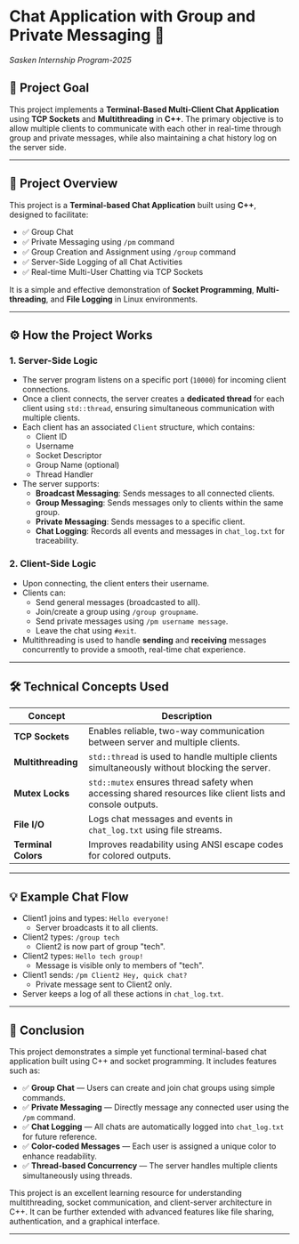 # Chat Application with Group and Private Messaging 💬
*Sasken Internship Program-2025*


## 🎯 Project Goal
This project implements a **Terminal-Based Multi-Client Chat Application** using **TCP Sockets** and **Multithreading** in **C++**. The primary objective is to allow multiple clients to communicate with each other in real-time through group and private messages, while also maintaining a chat history log on the server side.

---
## 📌 Project Overview
This project is a **Terminal-based Chat Application** built using **C++**, designed to facilitate:
- ✅ Group Chat
- ✅ Private Messaging using `/pm` command
- ✅ Group Creation and Assignment using `/group` command
- ✅ Server-Side Logging of all Chat Activities
- ✅ Real-time Multi-User Chatting via TCP Sockets

It is a simple and effective demonstration of **Socket Programming**, **Multi-threading**, and **File Logging** in Linux environments.

---
## ⚙️ How the Project Works

### 1. **Server-Side Logic**
- The server program listens on a specific port (`10000`) for incoming client connections.
- Once a client connects, the server creates a **dedicated thread** for each client using `std::thread`, ensuring simultaneous communication with multiple clients.
- Each client has an associated `Client` structure, which contains:
  - Client ID
  - Username
  - Socket Descriptor
  - Group Name (optional)
  - Thread Handler
- The server supports:
  - **Broadcast Messaging**: Sends messages to all connected clients.
  - **Group Messaging**: Sends messages only to clients within the same group.
  - **Private Messaging**: Sends messages to a specific client.
  - **Chat Logging**: Records all events and messages in `chat_log.txt` for traceability.

### 2. **Client-Side Logic**
- Upon connecting, the client enters their username.
- Clients can:
  - Send general messages (broadcasted to all).
  - Join/create a group using `/group groupname`.
  - Send private messages using `/pm username message`.
  - Leave the chat using `#exit`.
- Multithreading is used to handle **sending** and **receiving** messages concurrently to provide a smooth, real-time chat experience.

---

## 🛠️ Technical Concepts Used

| Concept               | Description |
|------------------------|-------------|
| **TCP Sockets**       | Enables reliable, two-way communication between server and multiple clients. |
| **Multithreading**    | `std::thread` is used to handle multiple clients simultaneously without blocking the server. |
| **Mutex Locks**       | `std::mutex` ensures thread safety when accessing shared resources like client lists and console outputs. |
| **File I/O**          | Logs chat messages and events in `chat_log.txt` using file streams. |
| **Terminal Colors**   | Improves readability using ANSI escape codes for colored outputs. |

---

## 💡 Example Chat Flow

- Client1 joins and types: `Hello everyone!`
    - Server broadcasts it to all clients.
- Client2 types: `/group tech`
    - Client2 is now part of group "tech".
- Client2 types: `Hello tech group!`
    - Message is visible only to members of "tech".
- Client1 sends: `/pm Client2 Hey, quick chat?`
    - Private message sent to Client2 only.
- Server keeps a log of all these actions in `chat_log.txt`.
---
## 📌 Conclusion

This project demonstrates a simple yet functional terminal-based chat application built using C++ and socket programming. It includes features such as:

- ✅ **Group Chat** — Users can create and join chat groups using simple commands.
- ✅ **Private Messaging** — Directly message any connected user using the `/pm` command.
- ✅ **Chat Logging** — All chats are automatically logged into `chat_log.txt` for future reference.
- ✅ **Color-coded Messages** — Each user is assigned a unique color to enhance readability.
- ✅ **Thread-based Concurrency** — The server handles multiple clients simultaneously using threads.

This project is an excellent learning resource for understanding multithreading, socket communication, and client-server architecture in C++. It can be further extended with advanced features like file sharing, authentication, and a graphical interface.

---
